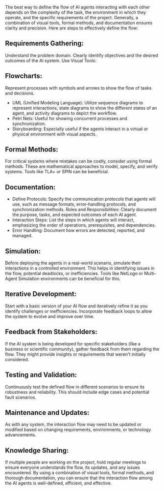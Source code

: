 The best way to define the flow of AI agents interacting with each other depends on the complexity of the task, the environment in which they operate, and the specific requirements of the project. Generally, a combination of visual tools, formal methods, and documentation ensures clarity and precision. Here are steps to effectively define the flow:

## Requirements Gathering:

Understand the problem domain.
Clearly identify objectives and the desired outcomes of the AI system.
Use Visual Tools:


## Flowcharts: 

Represent processes with symbols and arrows to show the flow of tasks and decisions.
- UML (Unified Modeling Language): Utilize sequence diagrams to represent interactions, state diagrams to show the different states of an agent, and activity diagrams to depict the workflow.
- Petri Nets: Useful for showing concurrent processes and synchronization.
- Storyboarding: Especially useful if the agents interact in a virtual or physical environment with visual aspects.

## Formal Methods:

For critical systems where mistakes can be costly, consider using formal methods. These are mathematical approaches to model, specify, and verify systems. Tools like TLA+ or SPIN can be beneficial.

## Documentation:

- Define Protocols: Specify the communication protocols that agents will use, such as message formats, error-handling protocols, and synchronization methods.
Roles and Responsibilities: Clearly document the purpose, tasks, and expected outcomes of each AI agent.
- Interaction Steps: List the steps in which agents will interact, emphasizing the order of operations, prerequisites, and dependencies.
- Error Handling: Document how errors are detected, reported, and managed.

## Simulation:

Before deploying the agents in a real-world scenario, simulate their interactions in a controlled environment. This helps in identifying issues in the flow, potential deadlocks, or inefficiencies.
Tools like NetLogo or Multi-Agent Simulation environments can be beneficial for this.

## Iterative Development:

Start with a basic version of your AI flow and iteratively refine it as you identify challenges or inefficiencies.
Incorporate feedback loops to allow the system to evolve and improve over time.

## Feedback from Stakeholders:

If the AI system is being developed for specific stakeholders (like a business or scientific community), gather feedback from them regarding the flow. They might provide insights or requirements that weren't initially considered.

## Testing and Validation:

Continuously test the defined flow in different scenarios to ensure its robustness and reliability. This should include edge cases and potential fault scenarios.

## Maintenance and Updates:

As with any system, the interaction flow may need to be updated or modified based on changing requirements, environments, or technology advancements.

## Knowledge Sharing:

If multiple people are working on the project, hold regular meetings to ensure everyone understands the flow, its updates, and any issues encountered.
By using a combination of visual tools, formal methods, and thorough documentation, you can ensure that the interaction flow among the AI agents is well-defined, efficient, and effective.